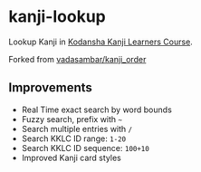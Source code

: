 # kanji-lookup

Lookup Kanji in [Kodansha Kanji Learners Course](https://kodansha.us/product/the-kodansha-kanji-learners-course/).

Forked from [vadasambar/kanji_order](https://github.com/vadasambar/kanji_order)

## Improvements

- Real Time exact search by word bounds
- Fuzzy search, prefix with `~`
- Search multiple entries with `/`
- Search KKLC ID range: `1-20`
- Search KKLC ID sequence: `100+10`
- Improved Kanji card styles
